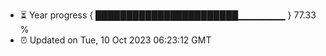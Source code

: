 - ⏳ Year progress { ███████████████████████▁▁▁▁▁▁▁ } 77.33 %
- ⏰ Updated on Tue, 10 Oct 2023 06:23:12 GMT

